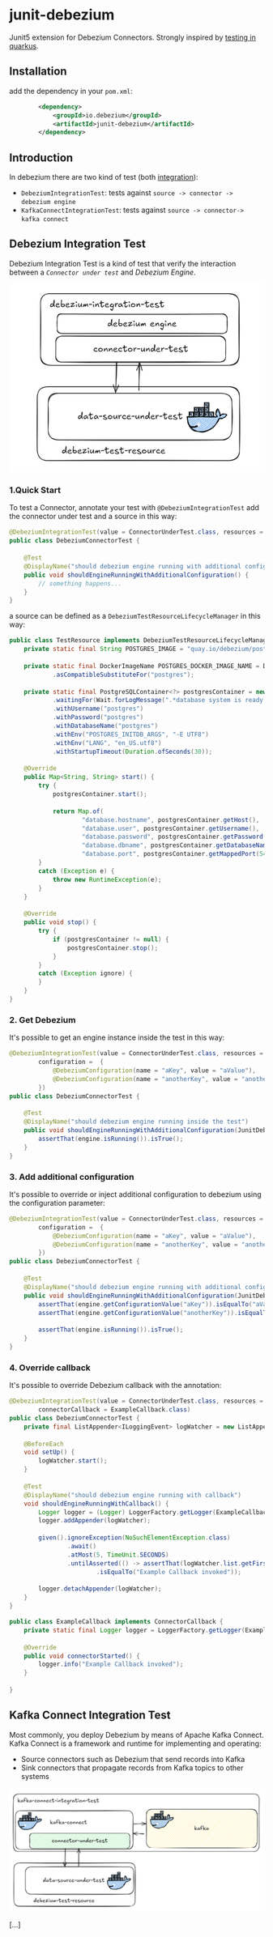 # junit-debezium

Junit5 extension for Debezium Connectors. Strongly inspired by [testing in quarkus](https://quarkus.io/guides/getting-started-testing).


## Installation

add the dependency in your `pom.xml`:

```xml
        <dependency>
            <groupId>io.debezium</groupId>
            <artifactId>junit-debezium</artifactId>
        </dependency>
```

## Introduction

In debezium there are two kind of test (both [integration](https://martinfowler.com/articles/practical-test-pyramid.html)):

- `DebeziumIntegrationTest`: tests against `source -> connector -> debezium engine`
- `KafkaConnectIntegrationTest`: tests against `source -> connector-> kafka connect`

## Debezium Integration Test

Debezium Integration Test is a kind of test that verify the interaction between a _`Connector under test`_ and _Debezium Engine_.

![example](./docs/images/dbz_test1.png)

### 1.Quick Start

To test a Connector, annotate your test with `@DebeziumIntegrationTest` add the connector under test and a source in this way:

```java
@DebeziumIntegrationTest(value = ConnectorUnderTest.class, resources = { TestResource.class })
public class DebeziumConnectorTest {

    @Test
    @DisplayName("should debezium engine running with additional configuration")
    public void shouldEngineRunningWithAdditionalConfiguration() {
        // something happens...
    }
}
```

a source can be defined as a `DebeziumTestResourceLifecycleManager` in this way:

```java
public class TestResource implements DebeziumTestResourceLifecycleManager {
    private static final String POSTGRES_IMAGE = "quay.io/debezium/postgres:15";

    private static final DockerImageName POSTGRES_DOCKER_IMAGE_NAME = DockerImageName.parse(POSTGRES_IMAGE)
            .asCompatibleSubstituteFor("postgres");

    private static final PostgreSQLContainer<?> postgresContainer = new PostgreSQLContainer<>(POSTGRES_DOCKER_IMAGE_NAME)
            .waitingFor(Wait.forLogMessage(".*database system is ready to accept connections.*", 2))
            .withUsername("postgres")
            .withPassword("postgres")
            .withDatabaseName("postgres")
            .withEnv("POSTGRES_INITDB_ARGS", "-E UTF8")
            .withEnv("LANG", "en_US.utf8")
            .withStartupTimeout(Duration.ofSeconds(30));

    @Override
    public Map<String, String> start() {
        try {
            postgresContainer.start();

            return Map.of(
                    "database.hostname", postgresContainer.getHost(),
                    "database.user", postgresContainer.getUsername(),
                    "database.password", postgresContainer.getPassword(),
                    "database.dbname", postgresContainer.getDatabaseName(),
                    "database.port", postgresContainer.getMappedPort(5432).toString());
        }
        catch (Exception e) {
            throw new RuntimeException(e);
        }
    }

    @Override
    public void stop() {
        try {
            if (postgresContainer != null) {
                postgresContainer.stop();
            }
        }
        catch (Exception ignore) {
        }
    }
}
```

### 2. Get Debezium

It's possible to get an engine instance inside the test in this way:

```java
@DebeziumIntegrationTest(value = ConnectorUnderTest.class, resources = { TestResource.class },
        configuration =  {
            @DebeziumConfiguration(name = "aKey", value = "aValue"),
            @DebeziumConfiguration(name = "anotherKey", value = "anotherValue")
        })
public class DebeziumConnectorTest {

    @Test
    @DisplayName("should debezium engine running inside the test")
    public void shouldEngineRunningWithAdditionalConfiguration(JunitDebeziumEngine engine) {
        assertThat(engine.isRunning()).isTrue();
    }
}
```

### 3. Add additional configuration

It's possible to override or inject additional configuration to debezium using the configuration parameter:

```java
@DebeziumIntegrationTest(value = ConnectorUnderTest.class, resources = { TestResource.class },
        configuration =  {
            @DebeziumConfiguration(name = "aKey", value = "aValue"),
            @DebeziumConfiguration(name = "anotherKey", value = "anotherValue")
        })
public class DebeziumConnectorTest {

    @Test
    @DisplayName("should debezium engine running with additional configuration")
    public void shouldEngineRunningWithAdditionalConfiguration(JunitDebeziumEngine engine) {
        assertThat(engine.getConfigurationValue("aKey")).isEqualTo("aValue");
        assertThat(engine.getConfigurationValue("anotherKey")).isEqualTo("anotherValue");

        assertThat(engine.isRunning()).isTrue();
    }
}
```

### 4. Override callback

It's possible to override Debezium callback with the annotation:

```java
@DebeziumIntegrationTest(value = ConnectorUnderTest.class, resources = { PostgresResource.class },
        connectorCallback = ExampleCallback.class)
public class DebeziumConnectorTest {
    private final ListAppender<ILoggingEvent> logWatcher = new ListAppender<>();

    @BeforeEach
    void setUp() {
        logWatcher.start();
    }

    @Test
    @DisplayName("should debezium engine running with callback")
    void shouldEngineRunningWithCallback() {
        Logger logger = (Logger) LoggerFactory.getLogger(ExampleCallback.class);
        logger.addAppender(logWatcher);

        given().ignoreException(NoSuchElementException.class)
                .await()
                .atMost(5, TimeUnit.SECONDS)
                .untilAsserted(() -> assertThat(logWatcher.list.getFirst().getFormattedMessage())
                        .isEqualTo("Example Callback invoked"));

        logger.detachAppender(logWatcher);
    }
}
```

```java
public class ExampleCallback implements ConnectorCallback {
    private static final Logger logger = LoggerFactory.getLogger(ExampleCallback.class);

    @Override
    public void connectorStarted() {
        logger.info("Example Callback invoked");
    }

}
```

## Kafka Connect Integration Test

Most commonly, you deploy Debezium by means of Apache Kafka Connect. Kafka Connect is a framework and runtime for implementing and operating:

- Source connectors such as Debezium that send records into Kafka
- Sink connectors that propagate records from Kafka topics to other systems

![example](./docs/images/dbz_test2.png)

[...]
